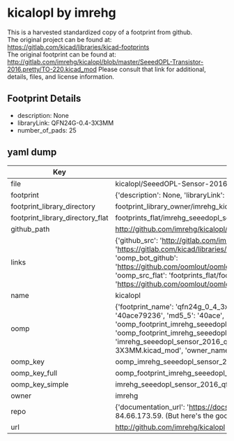 # kicalopl by imrehg  
This is a harvested standardized copy of a footprint from github.  
The original project can be found at:  
https://gitlab.com/kicad/libraries/kicad-footprints  
The original footprint can be found at:
http://gitlab.com/imrehg/kicalopl/blob/master/SeeedOPL-Transistor-2016.pretty/TO-220.kicad_mod
Please consult that link for additional, details, files, and license information.  
## Footprint Details
* description: None  
* libraryLink: QFN24G-0.4-3X3MM  
* number_of_pads: 25  
## yaml dump  
| Key | Value |  
| --- | --- |  
| file | kicalopl/SeeedOPL-Sensor-2016.pretty/QFN24G-0.4-3X3MM.kicad_mod |  
| footprint | {'description': None, 'libraryLink': 'QFN24G-0.4-3X3MM', 'number_of_pads': 25} |  
| footprint_library_directory | footprint_library_owner/imrehg_kicalopl |  
| footprint_library_directory_flat | footprints_flat/imrehg_seeedopl_sensor_2016_qfn24g_0_4_3x3mm/working |  
| github_path | http://github.com/imrehg/kicalopl/blob/master/SeeedOPL-Sensor-2016.pretty/QFN24G-0.4-3X3MM.kicad_mod |  
| links | {'github_src': 'http://gitlab.com/imrehg/kicalopl/blob/master/SeeedOPL-Transistor-2016.pretty/TO-220.kicad_mod', 'github_src_repo': 'https://gitlab.com/kicad/libraries/kicad-footprints', 'oomp_bot': 'footprints/imrehg_seeedopl_sensor_2016_qfn24g_0_4_3x3mm/working', 'oomp_bot_github': 'https://github.com/oomlout/oomlout_oomp_footprint_bot/tree/main/footprints/imrehg_seeedopl_sensor_2016_qfn24g_0_4_3x3mm/working', 'oomp_src_flat': 'footprints_flat/footprints_flat/imrehg_seeedopl_sensor_2016_qfn24g_0_4_3x3mm/working', 'oomp_src_flat_github': 'https://github.com/oomlout/oomlout_oomp_footprint_src/tree/main/footprints_flat/imrehg_seeedopl_sensor_2016_qfn24g_0_4_3x3mm/working'} |  
| name | kicalopl |  
| oomp | {'footprint_name': 'qfn24g_0_4_3x3mm', 'library_name': 'seeedopl_sensor_2016', 'md5': '40ace79236325bcbd74d9b1b022f0108', 'md5_10': '40ace79236', 'md5_5': '40ace', 'md5_6': '40ace7', 'oomp_key': 'oomp_imrehg_seeedopl_sensor_2016_qfn24g_0_4_3x3mm', 'oomp_key_extra': 'oomp_footprint_imrehg_seeedopl_sensor_2016_qfn24g_0_4_3x3mm', 'oomp_key_full': 'oomp_footprint_imrehg_seeedopl_sensor_2016_qfn24g_0_4_3x3mm_40ace7', 'oomp_key_simple': 'imrehg_seeedopl_sensor_2016_qfn24g_0_4_3x3mm', 'original_filename': 'kicalopl/SeeedOPL-Sensor-2016.pretty/QFN24G-0.4-3X3MM.kicad_mod', 'owner_name': 'imrehg'} |  
| oomp_key | oomp_imrehg_seeedopl_sensor_2016_qfn24g_0_4_3x3mm |  
| oomp_key_full | oomp_footprint_imrehg_seeedopl_sensor_2016_qfn24g_0_4_3x3mm |  
| oomp_key_simple | imrehg_seeedopl_sensor_2016_qfn24g_0_4_3x3mm |  
| owner | imrehg |  
| repo | {'documentation_url': 'https://docs.github.com/rest/overview/resources-in-the-rest-api#rate-limiting', 'message': "API rate limit exceeded for 84.66.173.59. (But here's the good news: Authenticated requests get a higher rate limit. Check out the documentation for more details.)"} |  
| url | http://github.com/imrehg/kicalopl |  

